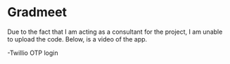 # Gradmeet
Due to the fact that I am acting as a consultant for the project, I am unable to upload the code.
Below, is a video of the app. 

-Twillio OTP login

